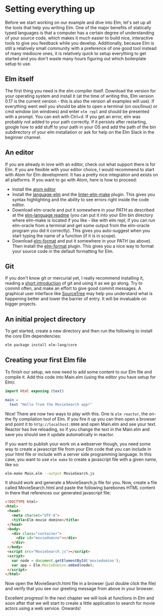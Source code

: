 Setting everything up
=====================

Before we start working on our example and dive into Elm, let's set up all the tools that help you writing Elm. One of the major benefits of statically typed languages is that a computer has a certain degree of understanding of your source code, which makes it much easier to build nice, interactive tools to give you feedback while you develop. Additionally, because Elm is still a relatively small community with a preference of one good tool instead of many mediocre ones, it is relatively quick to setup everything to get started and you don't waste many hours figuring out which boilerplate setup to use.

Elm itself
----------

The first thing you need is the elm compiler itself. Download the version for your operating system and install it (at the time of writing this, Elm version 0.17 is the current version - this is also the version all examples will use). If everything went well you should be able to open a terminal (on osx/linux) or cmd window (on windows) and enter `elm repl` and should be presented with a prompt. You can exit with Ctrl+d. If you get an error, elm was probably not added to your path correctly. If it persists after restarting, google how to add stuff to your path in your OS and add the path of the bin subdirectory of your elm installation or ask for help on the Elm Slack in the beginner channel.

An editor
---------

If you are already in love with an editor, check out what support there is for Elm. If you are flexible with your editor choice, I would recommend to start with Atom for Elm development. It has a pretty nice integration and exists on all platforms. If you want to go with Atom, here is how to proceed:

* Install the [atom editor](https://atom.io/)
* Install the [language-elm](https://atom.io/packages/language-elm) and the [linter-elm-make](https://atom.io/packages/linter-elm-make) plugin. This gives you syntax highlighting and the ability to see errors right inside the code editor.
* Download elm-oracle and put it somewhere in your PATH as described at the [elm-language readme](https://atom.io/packages/language-elm) (you can put it into your Elm bin directory where elm-make is located if you like - like with elm repl, if you can run elm-oracle from a terminal and get some output from the elm-oracle program you did it correctly). This gives you auto-suggest when you start typing the name of a function (if it is in scope).
* Download [elm-format](https://github.com/avh4/elm-format) and put it somewhere in your PATH (as above). Then install the [elm-format](https://atom.io/packages/elm-format) plugin. This gives you a nice way to format your source code in the default formatting for Elm.

Git
---

If you don't know git or mercurial yet, I really recommend installing it, reading a [short introduction](http://rogerdudler.github.io/git-guide/) of git and using it as we go along. Try to commit often, and make an effort to give good commit messages. A graphical user interface like [SourceTree](https://www.sourcetreeapp.com/) may help you understand what is happening better and lower the barrier of entry. It will be invaluable on bigger projects.

An initial project directory
----------------------------

To get started, create a new directory and then run the following to install the core Elm dependencies:
```bash
elm package install elm-lang/core
```

Creating your first Elm file
----------------------------

To finish our setup, we now need to add some content to our Elm file and compile it. Add this code into Main.elm (using the editor you have setup for Elm):

```elm
import Html exposing (text)

main =
  text "Hello from the MovieSearch app!"
```

Nice! There are now two ways to play with this. One is `elm reactor`, the on-the fly compilation tool of Elm. If you fire it up you can then open a browser and point it to `http://localhost:8000` and open Main.elm and see your text. Reactor has live reloading, so if you change the text in the Main.elm and save you should see it update automatically in reactor.

If you want to publish your work on a webserver though, you need some way to create a javascript file from your Elm code that you can include in your html file or include with a server side programming language. In this case, you want to use `elm make` to create a javascript file with a given name, like so:

```bash
elm-make Main.elm --output MovieSearch.js
```

It should work and generate a MovieSearch.js file for you. Now, create a file called  MovieSearch.html and paste the following barebones HTML content in there that references our generated javascript file:

```html
<!DOCTYPE html>
<html>
 <head>
   <meta charset="UTF-8">
   <title>Elm movie domino</title>
 </head>
 <body>
   <div class="container">
     <div id="moviedomino"></div>
   </div>
 </body>
 <script src="MovieSearch.js"></script>
 <script>
   var node = document.getElementById('moviedomino');
   var app = Elm.MovieDomino.embed(node);
 </script>
</html>
```

Now open the MovieSearch.html file in a browser (just double click the file) and verify that you see our greeting message from above in your browser.

Excellent progress! In the next chapter we will look at functions in Elm and soon after that we will start to create a little application to search for movie actors using a web service. Onwards!
